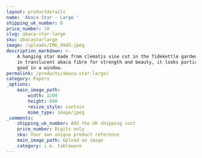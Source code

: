 ```yaml
---
layout: productdetails
name: 'Abaca Star - Large '
shipping_uk_number: 0
price_number: 10
slug: abaca-star-large
sku: abacastarlarge
image: /uploads/IMG_9945.jpeg
description_markdown: >-
    A hanging star made from clematis vine cut in the Tidekettle garden. Dipped
    in translucent abaca fibre for strength and beauty, it looks particularly
    good in a window.
permalink: /products/abaca-star-large/
category: Papers
_options:
    main_image_path:
        width: 1200
        height: 800
        resize_style: contain
        mime_type: image/jpeg
_comments:
    shipping_uk_number: Add the UK shipping cost
    price_number: Digits only
    sku: Your own unique product reference
    main_image_path: Upload an image
    category: i.e. tableware
---
```

